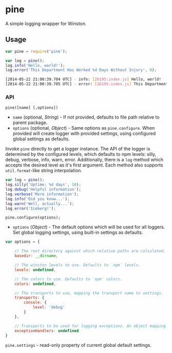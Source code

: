 # pine

A simple logging wrapper for Winston.


## Usage
```javascript
var pine = require('pine');

var log = pine();
log.info('Hello, world!');
log.error('This Department Has Worked %d Days Without Injury', 0);
```

```bash
[2014-05-22 21:00:39.704 UTC] - info: [26195:index.js] Hello, world!
[2014-05-22 21:00:39.705 UTC] - error: [26195:index.js] This Department Has Worked 0 Days Without Injury
```


### API
`pine([name] [,options])`
- `name` (optional, *String*) - If not provided, defaults to file path relative to parent package.
- `options` (optional, *Object*) - Same options as `pine.configure`. When provided will create logger with provided
settings, using configured global settings as defaults.

Invoke `pine` directly to get a logger instance. The API of the logger is determined by the configured levels, which defaults
to npm levels: silly, debug, verbose, info, warn, error. Additionally, there is a `log` method which accepts the desired
level as it's first argument. Each method also supports `util.format`-like string interpolation.

```javascript
var log = pine();
log.silly('Uptime: %d days', 10);
log.debug('Helpful information');
log.verbose('More information');
log.info('Did you know...');
log.warn('Well, actually...');
log.error('Iceberg!');
```


`pine.configure(options);`
- `options` (*Object*) - The default options which will be used for all loggers.
Set global logging settings, using built-in settings as defaults.

```javascript
var options = {

    // The root directory against which relative paths are calculated. Defaults to root of calling module.
    basedir: __dirname,

    // The winston levels to use. Defaults to `npm` levels.
    levels: undefined,

    // The colors to use. Defaults to `npm` colors.
    colors: undefined,

    // The transports to use, mapping the transport name to settings.
    transports: {
        console: {
            level: 'debug'
        }
    },

    // Transports to be used for logging exceptions. An object mapping the transport name to settings.
    exceptionHandlers: undefined
}
```


`pine.settings` - read-only property of current global default settings.